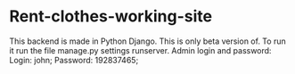 # Rent-clothes-working-site
This backend is made in Python Django. This is only beta version of. To run it run the file manage.py settings runserver. Admin login and password:
Login: john;
Password: 192837465;
